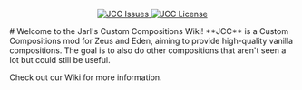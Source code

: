 
<p align="center">
    <a href="https://github.com/JarlDysnomia/Jarl-s-Custom-Compositions/issues">
        <img src="https://img.shields.io/github/issues/JarlDysnomia/Jarl-s-Custom-Compositions" alt="JCC Issues">
    </a>
    <a href="https://github.com/JarlDysnomia/Jarl-s-Custom-Compositions/blob/main/LICENSE">
        <img src="https://img.shields.io/github/license/JarlDysnomia/Jarl-s-Custom-Compositions" alt="JCC License">
    </a>
</p>
# Welcome to the Jarl's Custom Compositions Wiki!
**JCC** is a Custom Compositions mod for Zeus and Eden, aiming to provide high-quality vanilla compositions. The goal is to also do other compositions that aren't seen a lot but could still be useful.

Check out our Wiki for more information.
